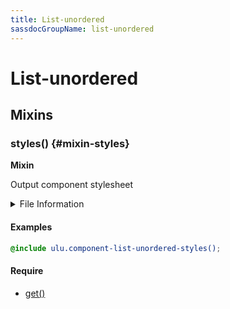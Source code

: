 ```yaml
---
title: List-unordered
sassdocGroupName: list-unordered
---
```



# List-unordered

<div class="type-large">



</div>



## Mixins




<div class="sassdoc-item-header">

###  styles() {#mixin-styles}

  <div class="sassdoc-item-header__labels">
    <span class="tag tag--primary"><strong>Mixin</strong></span>
  </div>

</div>

  

Output component stylesheet
    
    


<details>
  <summary>File Information</summary>
  
- **File:** _list-unordered.scss
- **Group:** list-unordered
- **Type:** mixin
- **Lines (comments):** 9-11
- **Lines (code):** 13-23

</details>

    

#### Examples

      


``` scss
@include ulu.component-list-unordered-styles();
```
  



      

#### Require

- [get()](/sass/components/accordion/#function-get)
  
  
  